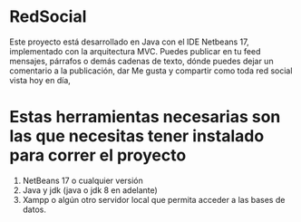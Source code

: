 # RedSocial
Este proyecto está desarrollado en Java con el IDE Netbeans 17, implementado con la arquitectura MVC. Puedes publicar en tu feed mensajes, párrafos o demás cadenas de texto, dónde puedes dejar un comentario a la publicación, dar Me gusta y compartir como toda red social vista hoy en día,

# Estas herramientas necesarias son las que necesitas tener instalado para correr el proyecto
1. NetBeans 17 o cualquier versión
2. Java y jdk (java o jdk 8 en adelante)
3. Xampp o algún otro servidor local que permita acceder a las bases de datos.

